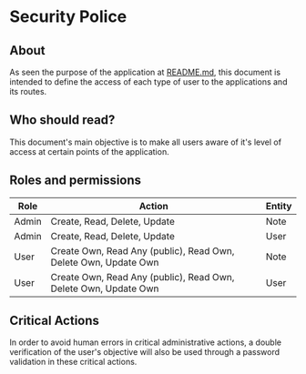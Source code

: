 # Security Police

## About

As seen the purpose of the application at [README.md](../../README.md),
this document is intended to define the access of each type of user to the applications
and its routes.

## Who should read?

This document's main objective is to make all users aware of it's level of access at certain points of the application.

## Roles and permissions

| Role | Action | Entity |
| --- | --- | --- |
| Admin | Create, Read, Delete, Update | Note |
| Admin | Create, Read, Delete, Update | User |
| User | Create Own, Read Any (public), Read Own, Delete Own, Update Own | Note |
| User | Create Own, Read Any (public), Read Own, Delete Own, Update Own | User |

## Critical Actions

In order to avoid human errors in critical administrative actions, a double verification of the user's objective will also be used through a password validation in these critical actions.

